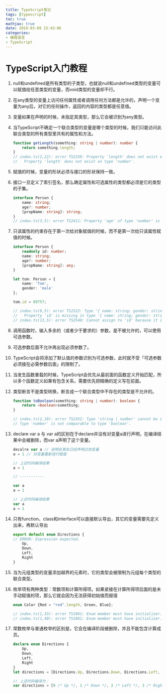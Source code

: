 ```yaml
---
title: TypeScript笔记
tags: [typescript]
toc: true
mathjax: true
date: 2019-03-09 15:43:06
categories:
- 编程语言
- TypeScript
---
```


# TypeScript入门教程

1. null和undefined是所有类型的子类型，也就说null和undefined类型的变量可以赋值给任意类型的变量，而void类型的变量却不行。
2. 在any类型的变量上访问任何属性或者调用任何方法都是允许的，声明一个变量为any后，对它的任何操作，返回的内容的类型都是任意值。
3. 变量如果在声明的时候，未指定其类型，那么它会被识别为any类型。
4. 当TypeScript不确定一个联合类型的变量是哪个类型的时候，我们只能访问此联合类型的所有类型里共有的属性和方法。

    ```typescript
    function getLength(something: string | number): number {
        return something.length;
    }
    // index.ts(2,22): error TS2339: Property 'length' does not exist on type 'string | number'.
    //   Property 'length' does not exist on type 'number'.
    ```

5. 赋值的时候，变量的形状必须与接口的形状保持一致。
6. 接口一旦定义了索引签名，那么确定属性和可选属性的类型都必须是它的类型的子集。

    ```typescript
    interface Person {
        name: string;
        age?: number;
        [propName: string]: string;
    }
    // index.ts(3,5): error TS2411: Property 'age' of type 'number' is not assignable to string index type 'string'.
    ```

7. 只读属性的约束存在于第一次给对象赋值的时候，而不是第一次给只读属性赋值的时候。

    ```typescript
    interface Person {
        readonly id: number;
        name: string;
        age?: number;
        [propName: string]: any;
    }

    let tom: Person = {
        name: 'Tom',
        gender: 'male'
    };

    tom.id = 89757;

    // index.ts(8,5): error TS2322: Type '{ name: string; gender: string; }' is not assignable to type 'Person'.
    //   Property 'id' is missing in type '{ name: string; gender: string; }'.
    // index.ts(13,5): error TS2540: Cannot assign to 'id' because it is a constant or a read-only property.
    ```

8. 调用函数时，输入多余的（或者少于要求的）参数，是不被允许的，可以使用可选参数。
9. 可选参数后面不允许再出现必须参数了。
10. TypeScript会将添加了默认值的参数识别为可选参数，此时就不受「可选参数必须接在必需参数后面」的限制了。
11. 当发生函数重载的时候，TypeScript会优先从最前面的函数定义开始匹配，所以多个函数定义如果有包含关系，需要优先把精确的定义写在前面。
12. 类型断言不是类型转换，断言成一个联合类型中不存在的类型是不允许的。

    ```typescript
    function toBoolean(something: string | number): boolean {
        return <boolean>something;
    }

    // index.ts(2,10): error TS2352: Type 'string | number' cannot be converted to type 'boolean'.
    // Type 'number' is not comparable to type 'boolean'.
    ```

13. declare var a 与 var a的区别在于declare并没有对变量a进行声明，在编译结果中会被删除，而var a声明了这个变量。

    ```typescript
    decalre var a // 说明在某处已经声明过改变量
    a = 1 // 对变量重新进行赋值

    // 上述代码编译结果
    a = 1

    // -----------

    var a
    a = 1

    // 上述代码编译结果
    var a
    a = 1
    ```

14. 只有function、class和interface可以直接默认导出，其它的变量需要先定义出来，再默认导出

    ```typescript
    export default enum Directions {
    // ERROR: Expression expected.
        Up,
        Down,
        Left,
        Right
    }
    ```

15. 当为元组类型的变量添加越界的元素时，它的类型会被限制为元组每个类型的联合类型。
16. 枚举项有两种类型：常数项和计算所得项。如果紧接在计算所得项后面的是未手动赋值的项，那么它就会因为无法获得初始值而报错

    ```typescript
    enum Color {Red = "red".length, Green, Blue};

    // index.ts(1,33): error TS1061: Enum member must have initializer.
    // index.ts(1,40): error TS1061: Enum member must have initializer.
    ```

17. 常数枚举与普通枚举的区别是，它会在编译阶段被删除，并且不能包含计算成员。

    ```typescript
    declare enum Directions {
        Up,
        Down,
        Left,
        Right
    }
    let directions = [Directions.Up, Directions.Down, Directions.Left, Directions.Right];

    // 上述代码编译为：
    var directions = [0 /* Up */, 1 /* Down */, 2 /* Left */, 3 /* Right */];
    ```